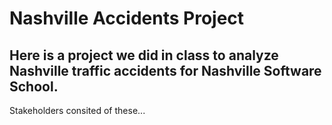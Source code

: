 # Nashville Accidents Project

## Here is a project we did in class to analyze Nashville traffic accidents for Nashville Software School. 
 
 Stakeholders consited of these...



